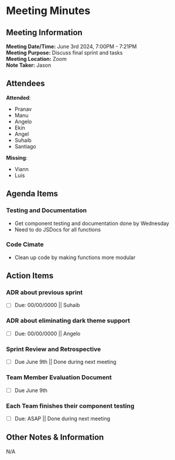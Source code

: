 # Meeting Minutes

## Meeting Information

**Meeting Date/Time:** June 3rd 2024, 7:00PM - 7:21PM  
**Meeting Purpose:** Discuss final sprint and tasks  
**Meeting Location:** Zoom  
**Note Taker:** Jason  

## Attendees

**Attended**:

- Pranav
- Manu
- Angelo
- Ekin
- Angel
- Suhaib
- Santiago

**Missing**:

- Viann
- Luis

## Agenda Items

### Testing and Documentation

- Get component testing and documentation done by Wednesday
- Need to do JSDocs for all functions

### Code Cimate

- Clean up code by making functions more modular

## Action Items

### ADR about previous sprint

- [ ] Due: 00/00/0000 || Suhaib

### ADR about eliminating dark theme support

- [ ] Due: 00/00/0000 || Angelo

### Sprint Review and Retrospective

- [ ] Due June 9th || Done during next meeting

### Team Member Evaluation Document

- [ ] Due June 9th

### Each Team finishes their component testing

- [ ] Due: ASAP || Done during next meeting

## Other Notes & Information

N/A

